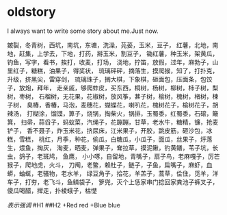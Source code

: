 oldstory
========

I always want to write some story about me.Just now.

皴裂，冬青树，西坑，南坑，东塘，洗澡，芫荽，玉米，豆子，
红薯，北地，南地，赶集，上学去，下地，打药，掰玉米，割豆子，
锄红薯，种玉米，架黄瓜，钓鱼，写字，看书，挨打，收麦，打场，
浇地，拧笛，放假，过年，麻勃子，山里红子，糖糕，油果子，得奖状，
琉璃砰砰，摘落生，摸爬猴，知了，打扑克，升级，挤黑尖，雷穿剑，
琉璃珠子，搁大棋，下象棋，砸面包，压面条，包饺子，放炮，拜年，
走亲戚，够爬蚱皮，买东西，桐树，杨树，柳树，柿子树，梨树，枣树，
石榴树，无花果，花椒树，放风筝，葚子树，榆树，槐树，楮树，楝子树，
臭椿，香椿，马泡，麦穗花，蝴蝶花，喇叭花，槐树花子，榆树花子，胡辣汤，
打糊涂，馏馍，箅子，烧锅，掏柴火，锅排，玉蜀黍，红蜀黍，石磙，簸箕，
扫帚，蒜舀子，蚂蚁菜，汽绳子，花蹦蹦，甘草，老水牛，糖精，镰，抢麦铲子，
香不聂子，炸玉米花，挤尿床，江米果子，开胶，跳皮筋，砸沙包，冰糕，雪糕，
桃红，月季，种花，偷瓜，白糖瓜，小瓜子，面瓜，丝果子，烀落生，煨鱼，掏灰，
淘麦，晒麦，弹果子，耷拉草，摸泥鳅，钓黄鳝，苇子坑，长虫，鸽子，老斑鸠，
鱼鹰， 小小啄，自留地，青嘴子，扇子鸟，老麻嘎子，厉芒猴子，爬地虎，火斗，
刀阄，老鳖，赖杜子，鲢子，子鱼，扁嘴子，麻虾，血蟒，蚰蜒，老骚物，老水羊，
绿豆角子，拾花，羊羔子，蒿草，侩住，觅羊，洋车子，打夯，老飞斗，鱼鳞袋子，
箩兜，灭个上恁家串门捻回家粪池子裤叉子，傻瓜喝醋，撵走，扑棱蛾子，枯憷

*表示强调*
#H1
##H2
+Red red
+Blue blue
